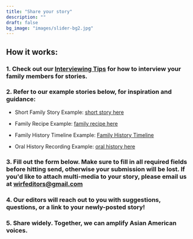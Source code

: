 ```yaml
---
title: "Share your story"
description: ""
draft: false
bg_image: "images/slider-bg2.jpg"
---
```


## How it works: 

### 1. Check out our [Interviewing Tips](https://keen-shirley-2fbefd.netlify.app/tips) for how to interview your family members for stories.

### 2. Refer to our example stories below, for inspiration and guidance:


* Short Family Story Example: [short story here](https://wirf.netlify.app/read/sample_post_20200829/)

* Family Recipe Example: [family recipe here](https://wirf.netlify.app/read/sample_post_20200829/)

* Family History Timeline Example: [Family History Timeline](https://wirf.netlify.app/read/family_history_timeline_20201010/)

* Oral History Recording Example: [oral history here](https://wirf.netlify.app/read/sample_post_20200829/)

### 3. Fill out the form below. Make sure to fill in all required fields before hitting send, otherwise your submission will be lost. If you'd like to attach multi-media to your story, please email us at [wirfeditors@gmail.com](mailto:wirfeditors@gmail.com)
### 4. Our editors will reach out to you with suggestions, questions, or a link to your newly-posted story!
### 5. Share widely. Together, we can amplify Asian American voices.
